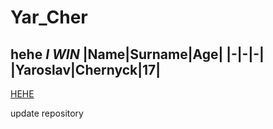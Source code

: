 # Yar_Cher
__hehe__
*I WIN*
|Name|Surname|Age|
|-|-|-|
|Yaroslav|Chernyck|17|
---
[HEHE](https://lyrsense.com/metal_gear/the_only_thing_i_know_for_real)

update repository